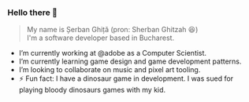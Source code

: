 ### Hello there :wave:

> My name is Șerban Ghiță (pron: Sherban Ghitzah :laughing:) \
> I'm a software developer based in Bucharest.  


- I’m currently working at @adobe as a Computer Scientist.
- I’m currently learning game design and game development patterns.
- I’m looking to collaborate on music and pixel art tooling.
- ⚡ Fun fact: I have a dinosaur game in development. I was sued for playing bloody dinosaurs games with my kid.
